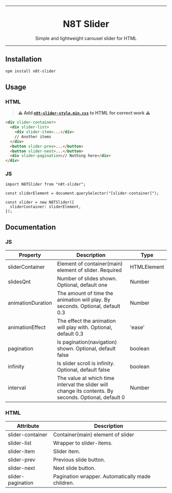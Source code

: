 
---
<h1 align="center">N8T Slider</h1>
<p align="center">Simple and lightweight carousel slider for HTML</p>

---

## Installation

```sh
npm install n8t-slider
```

## Usage

### HTML


>**⚠️ Add [`n8t-slider-style.min.css`](https://github.com/xN8Tx/n8t-slider/blob/main/dist/style/n8t-slider-style.min.css) to HTML for correct work ⚠️**



```html
<div slider-container>
  <div slider-list>
    <div slider-item>...</div>
    // Another items
  </div>
  <button slider-prev>...</button>
  <button slider-next>...</button>
  <div slider-pagination>// Nothing here</div>
</div>
```

### JS

```JS
import N8TSlider from "n8t-slider";

const sliderElement = document.querySelector("[slider-container]");

const slider = new N8TSlider({
  sliderContainer: sliderElement,
});
```

## Documentation

### JS

<!-- prettier-ignore -->
| **Property**      | **Description**                                                                                                             | **Type**                                                                               |
|-------------------|-----------------------------------------------------------------------------------------------------------------------------|----------------------------------------------------------------------------------------|
| sliderContainer   | Element of container(main) element of slider. Required                                                                      | HTMLElement                                                                            |
| slidesQnt         | Number of slides shown. Optional, default one                                                                               | Number                                                                                 |
| animationDuration | The amount of time the animation will play. By seconds. Optional, default 0.3                                               | Number                                                                                 |
| animationEffect   | The effect the animation will play with. Optional, default 0.3                                                              | 'ease' | 'ease-in' | 'ease-out' | 'ease-in-out' | 'linear' | 'step-start' | 'step-end' |
| pagination        | Is pagination(navigation) shown. Optional, default false                                                                    | boolean                                                                                |
| infinity          | Is slider scroll is infinity. Optional, default false                                                                       | boolean                                                                                |
| interval          | The value at which time interval the slider will change its contents. By seconds. Optional, default 0 | Number                                                                                 |

### HTML

| **Attribute**     | **Description**                                  |
| ----------------- | ------------------------------------------------ |
| slider-container  | Container(main) element of slider                |
| slider-list       | Wrapper to slider-items.                         |
| slider-item       | Slider item.                                     |
| slider-prev       | Previous slide button.                           |
| slider-next       | Next slide button.                               |
| slider-pagination | Pagination wrapper. Automatically made children. |
